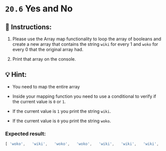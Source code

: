 # `20.6` Yes and No

## 📝 Instructions:

1. Please use the Array map functionality to loop the array of booleans and create a new array that contains the string `wiki` for every 1 and `woko` for every 0 that the original array had.

2. Print that array on the console.

## 💡 Hint:

+ You need to map the entire array

+ Inside your mapping function you need to use a conditional to verify if the current value is `0` or `1`.

+ If the current value is `1` you print the string `wiki`.

+ If the current value is `0` you print the string `woko`.

### Expected result:

```js
[ 'woko',   'wiki',   'woko',   'woko',   'wiki',   'wiki',   'wiki',   'woko',   'woko',   'wiki',   'woko',   'wiki',   'wiki',   'woko',   'woko',   'woko',   'woko',   'woko',   'woko',   'woko',   'woko',   'wiki',   'woko',   'woko',   'woko',   'woko',   'wiki' ]
```